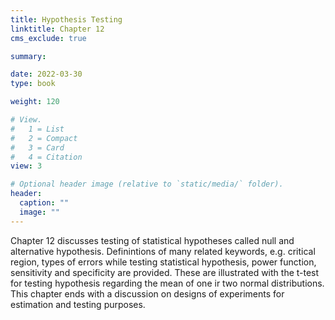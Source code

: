 ```yaml
---
title: Hypothesis Testing
linktitle: Chapter 12
cms_exclude: true

summary: 

date: 2022-03-30
type: book

weight: 120

# View.
#   1 = List
#   2 = Compact
#   3 = Card
#   4 = Citation
view: 3

# Optional header image (relative to `static/media/` folder).
header:
  caption: ""
  image: ""
---
```

Chapter 12 discusses testing of statistical hypotheses called null and alternative hypothesis. Definintions of many related keywords, e.g. critical region, types of errors while testing statistical hypothesis, power function, sensitivity and specificity are provided. These are illustrated with the t-test for testing hypothesis regarding the mean of one ir two normal distributions. This chapter ends with a discussion on designs of experiments for estimation and testing purposes. 
